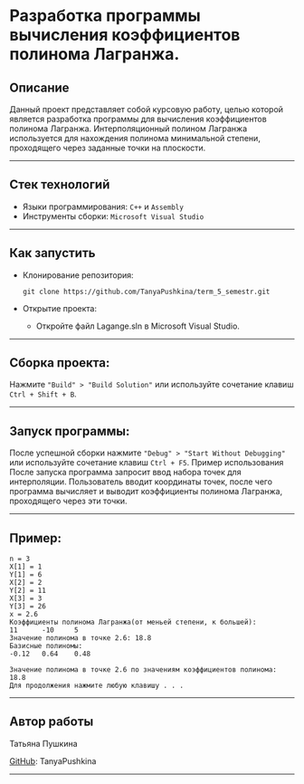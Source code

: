 # Разработка программы вычисления коэффициентов полинома Лагранжа.

## Описание
Данный проект представляет собой курсовую работу, целью которой является разработка программы для вычисления коэффициентов полинома Лагранжа. Интерполяционный полином Лагранжа используется для нахождения полинома минимальной степени, проходящего через заданные точки на плоскости.

---

## Стек технологий
- Языки программирования: `C++` и `Assembly`
- Инструменты сборки: `Microsoft Visual Studio`

---

## Как запустить
- Клонирование репозитория:
  ```
  git clone https://github.com/TanyaPushkina/term_5_semestr.git
  ```
- Открытие проекта:

  - Откройте файл Lagange.sln в Microsoft Visual Studio.

---

## Сборка проекта:

Нажмите `"Build" > "Build Solution"` или используйте сочетание клавиш `Ctrl + Shift + B`.

---

## Запуск программы:

После успешной сборки нажмите `"Debug" > "Start Without Debugging"` или используйте сочетание клавиш `Ctrl + F5`.
Пример использования
После запуска программа запросит ввод набора точек для интерполяции. Пользователь вводит координаты точек, после чего программа вычисляет и выводит коэффициенты полинома Лагранжа, проходящего через эти точки.

---

## Пример:
```
n = 3
X[1] = 1
Y[1] = 6
X[2] = 2
Y[2] = 11
X[3] = 3
Y[3] = 26
x = 2.6
Коэффициенты полинома Лагранжа(от меньей степени, к большей):
11      -10     5
Значение полинома в точке 2.6: 18.8
Базисные полиномы:
-0.12   0.64    0.48

Значение полинома в точке 2.6 по значениям коэффициентов полинома: 18.8
Для продолжения нажмите любую клавишу . . .

```

---

## Автор работы
Татьяна Пушкина

[GitHub](https://github.com/TanyaPushkina/): TanyaPushkina

---

